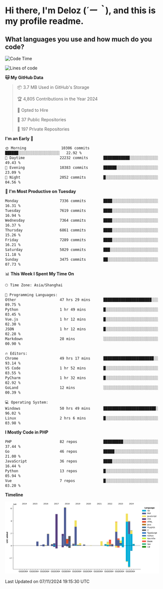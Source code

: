 # **Hi there, I'm Deloz (*´ー｀*), and this is my profile readme.**

## **What languages you use and how much do you code?**

<!--START_SECTION:waka-->
![Code Time](http://img.shields.io/badge/Code%20Time-5%2C003%20hrs%2023%20mins-blue)

![Lines of code](https://img.shields.io/badge/From%20Hello%20World%20I%27ve%20Written-46.3%20million%20lines%20of%20code-blue)

**🐱 My GitHub Data** 

> 📦 3.7 MB Used in GitHub's Storage 
 > 
> 🏆 4,805 Contributions in the Year 2024
 > 
> 💼 Opted to Hire
 > 
> 📜 37 Public Repositories 
 > 
> 🔑 197 Private Repositories 
 > 
**I'm an Early 🐤** 

```text
🌞 Morning                10306 commits       ██████░░░░░░░░░░░░░░░░░░░   22.92 % 
🌆 Daytime                22232 commits       ████████████░░░░░░░░░░░░░   49.43 % 
🌃 Evening                10383 commits       ██████░░░░░░░░░░░░░░░░░░░   23.09 % 
🌙 Night                  2052 commits        █░░░░░░░░░░░░░░░░░░░░░░░░   04.56 % 
```
📅 **I'm Most Productive on Tuesday** 

```text
Monday                   7336 commits        ████░░░░░░░░░░░░░░░░░░░░░   16.31 % 
Tuesday                  7619 commits        ████░░░░░░░░░░░░░░░░░░░░░   16.94 % 
Wednesday                7364 commits        ████░░░░░░░░░░░░░░░░░░░░░   16.37 % 
Thursday                 6861 commits        ████░░░░░░░░░░░░░░░░░░░░░   15.26 % 
Friday                   7289 commits        ████░░░░░░░░░░░░░░░░░░░░░   16.21 % 
Saturday                 5029 commits        ███░░░░░░░░░░░░░░░░░░░░░░   11.18 % 
Sunday                   3475 commits        ██░░░░░░░░░░░░░░░░░░░░░░░   07.73 % 
```


📊 **This Week I Spent My Time On** 

```text
🕑︎ Time Zone: Asia/Shanghai

💬 Programming Languages: 
Other                    47 hrs 29 mins      ██████████████████████░░░   89.75 % 
Python                   1 hr 49 mins        █░░░░░░░░░░░░░░░░░░░░░░░░   03.45 % 
Vue.js                   1 hr 12 mins        █░░░░░░░░░░░░░░░░░░░░░░░░   02.30 % 
JSON                     1 hr 12 mins        █░░░░░░░░░░░░░░░░░░░░░░░░   02.28 % 
Markdown                 28 mins             ░░░░░░░░░░░░░░░░░░░░░░░░░   00.90 % 

🔥 Editors: 
Chrome                   49 hrs 17 mins      ███████████████████████░░   93.14 % 
VS Code                  1 hr 52 mins        █░░░░░░░░░░░░░░░░░░░░░░░░   03.55 % 
PyCharm                  1 hr 32 mins        █░░░░░░░░░░░░░░░░░░░░░░░░   02.92 % 
GoLand                   12 mins             ░░░░░░░░░░░░░░░░░░░░░░░░░   00.39 % 

💻 Operating System: 
Windows                  50 hrs 49 mins      ████████████████████████░   96.02 % 
Linux                    2 hrs 6 mins        █░░░░░░░░░░░░░░░░░░░░░░░░   03.98 % 
```

**I Mostly Code in PHP** 

```text
PHP                      82 repos            █████████░░░░░░░░░░░░░░░░   37.44 % 
Go                       46 repos            █████░░░░░░░░░░░░░░░░░░░░   21.00 % 
JavaScript               36 repos            ████░░░░░░░░░░░░░░░░░░░░░   16.44 % 
Python                   13 repos            █░░░░░░░░░░░░░░░░░░░░░░░░   05.94 % 
Vue                      7 repos             █░░░░░░░░░░░░░░░░░░░░░░░░   03.20 % 
```



**Timeline**

![Lines of Code chart](https://raw.githubusercontent.com/deloz/deloz/main/assets/bar_graph.png)


 Last Updated on 07/11/2024 19:15:30 UTC
<!--END_SECTION:waka-->
